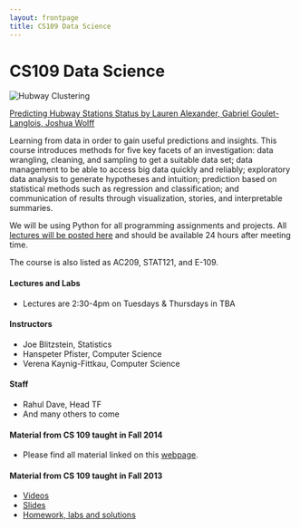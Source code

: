 ```yaml
---
layout: frontpage
title: CS109 Data Science
---
```


# CS109 Data Science

![Hubway Clustering](../figures/Hubway_clustering.png)

[Predicting Hubway Stations Status by 
Lauren Alexander, Gabriel Goulet-Langlois, Joshua Wolff](http://cs109hubway.github.io/classp/)

Learning from data in order to gain useful predictions and insights. This course introduces methods for five key facets of an investigation: data wrangling, cleaning, and sampling to get a suitable data set; data management to be able to access big data quickly and reliably; exploratory data analysis to generate hypotheses and intuition; prediction based on statistical methods such as regression and classification; and communication of results through visualization, stories, and interpretable summaries. 

We will be using Python for all programming assignments and projects. All [lectures will be posted here](http://www.example.com/) and should be available 24 hours after meeting time.

The course is also listed as AC209, STAT121, and E-109. 


#### Lectures and Labs

* Lectures are 2:30-4pm on Tuesdays & Thursdays in TBA

#### Instructors

* Joe Blitzstein, Statistics
* Hanspeter Pfister, Computer Science
* Verena Kaynig-Fittkau, Computer Science

#### Staff

* Rahul Dave, Head TF
* And many others to come


#### Material from CS 109 taught in Fall 2014

* Please find all material linked on this [webpage](http://cs109.github.io/2014/index.html).


#### Material from CS 109 taught in Fall 2013

* [Videos](http://cm.dce.harvard.edu/2014/01/14328/publicationListing.shtml)
* [Slides](https://drive.google.com/folderview?id=0BxYkKyLxfsNVd0xicUVDS1dIS0k&usp=sharing)
* [Homework, labs and solutions](https://github.com/cs109/content)
